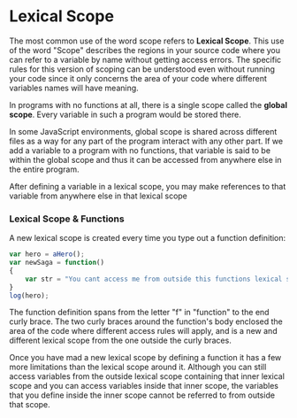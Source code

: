 # Lexical Scope

The most common use of the word scope refers to **Lexical Scope**. This use of the word "Scope" describes the regions in your source code where you can refer to a variable by name without getting access errors. The specific rules for this version of scoping can be understood even without running your code since it only concerns the area of your code where different variables names will have meaning.

In programs with no functions at all, there is a single scope called the **global scope**. Every variable in such a program would be stored there.

In some JavaScript environments, global scope is shared across different files as a way for any part of the program interact with any other part. If we add a variable to a program with no functions, that variable is said to be within the global scope and thus it can be accessed from anywhere else in the entire program.

After defining a variable in a lexical scope, you may make references to that variable from anywhere else in that lexical scope

### Lexical Scope & Functions

A new lexical scope is created every time you type out a function definition:

```js
var hero = aHero();
var newSaga = function()
{
	var str = "You cant access me from outside this functions lexical scope"; 
}
log(hero);
```

The function definition spans from the letter "f" in "function" to the end curly brace. The two curly braces around the function's body enclosed the area of the code where different access rules will apply, and is a new and different lexical scope from the one outside the curly braces.

Once you have mad a new lexical scope by defining a function it has a few more limitations than the lexical scope around it. Although you can still access variables from the outside lexical scope containing that inner lexical scope and you can access variables inside that inner scope, the variables that you define inside the inner scope cannot be referred to from outside that scope.
